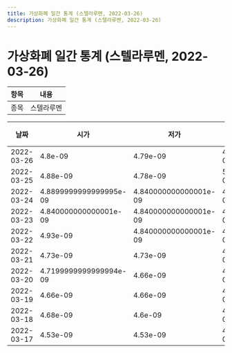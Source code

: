 ```yaml
---
title: 가상화폐 일간 통계 (스텔라루멘, 2022-03-26)
description: 가상화폐 일간 통계 (스텔라루멘, 2022-03-26)
---
```


가상화폐 일간 통계 (스텔라루멘, 2022-03-26)
===

|항목|내용|
|--|--|
|종목|스텔라루멘||마켓|BTC-XLM||종류|일 단위 캔들||기간|2022-03-17T09:00:00 - 2022-03-26T09:00:00|

|날짜|시가|저가|고가|종가|비고|
|--|--|--|--|--|--|
|2022-03-26|4.8e-09|4.79e-09|4.8e-09|4.79e-09|    |
|2022-03-25|4.88e-09|4.78e-09|5.05e-09|4.79e-09|    |
|2022-03-24|4.8899999999999995e-09|4.840000000000001e-09|4.95e-09|4.8500000000000004e-09|    |
|2022-03-23|4.840000000000001e-09|4.840000000000001e-09|4.96e-09|4.96e-09|    |
|2022-03-22|4.93e-09|4.840000000000001e-09|4.98e-09|4.94e-09|    |
|2022-03-21|4.73e-09|4.73e-09|4.92e-09|4.92e-09|    |
|2022-03-20|4.7199999999999994e-09|4.66e-09|4.81e-09|4.73e-09|    |
|2022-03-19|4.66e-09|4.66e-09|4.7e-09|4.7e-09|    |
|2022-03-18|4.68e-09|4.6e-09|4.68e-09|4.66e-09|    |
|2022-03-17|4.53e-09|4.53e-09|4.7e-09|4.7e-09|    |
